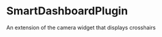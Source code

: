 SmartDashboardPlugin
====================

An extension of the camera widget that displays crosshairs

